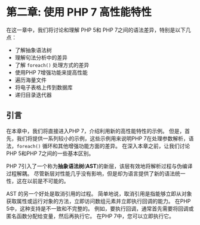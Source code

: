 # 第二章: 使用 PHP 7 高性能特性

在这一章中，我们将讨论和理解 PHP 5和 PHP 7之间的语法差异，特别是以下几点：

* 了解抽象语法树
* 理解句法分析中的差异
* 了解 `foreach()` 处理方式的差异
* 使用PHP 7增强功能来提高性能
* 遍历海量文件
* 将电子表格上传到数据库
* 递归目录迭代器

## 引言

在本章中，我们将直接进入PHP 7，介绍利用新的高性能特性的示例。 但是，首先，我们将提供一系列较小的示例，这些示例用来说明PHP 7在处理参数解析，语法，`foreach()` 循环和其他增强功能方面的差异。 在深入本章之前，让我们讨论PHP 5和PHP 7之间的一些基本区别。

PHP 7引入了一个称为**抽象语法树**\(**AST**\)的新层，该层有效地将解析过程与伪编译过程解耦。 尽管新层对性能几乎没有影响，但是却为语言提供了新的语法统一性，这在以前是不可能的。

AST 的另一个好处是取消引用的过程。 简单地说，取消引用是指能够立即从对象获取属性或运行对象的方法，立即访问数组元素并立即执行回调的能力。 在PHP 5中，这种支持是不一致和不完整的。 例如，要执行回调，通常首先需要将回调或匿名函数分配给变量，然后再执行它。 在PHP 7中，您可以立即执行它。



